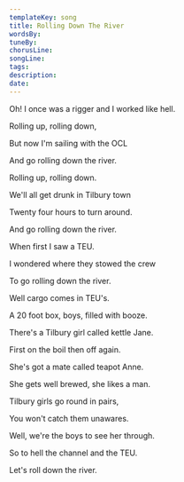```yaml
---
templateKey: song
title: Rolling Down The River  
wordsBy:
tuneBy:
chorusLine:
songLine:
tags:
description:
date:
---
```

Oh! I once was a rigger and I worked like hell.

Rolling up, rolling down,

But now I\'m sailing with the OCL

And go rolling down the river.

Rolling up, rolling down.

We\'ll all get drunk in Tilbury town

Twenty four hours to turn around.

And go rolling down the river.

When first I saw a TEU.

I wondered where they stowed the crew

To go rolling down the river.

Well cargo comes in TEU\'s.

A 20 foot box, boys, filled with booze.

There\'s a Tilbury girl called kettle Jane.

First on the boil then off again.

She\'s got a mate called teapot Anne.

She gets well brewed, she likes a man.

Tilbury girls go round in pairs,

You won\'t catch them unawares.

Well, we\'re the boys to see her through.

So to hell the channel and the TEU.

Let\'s roll down the river.
